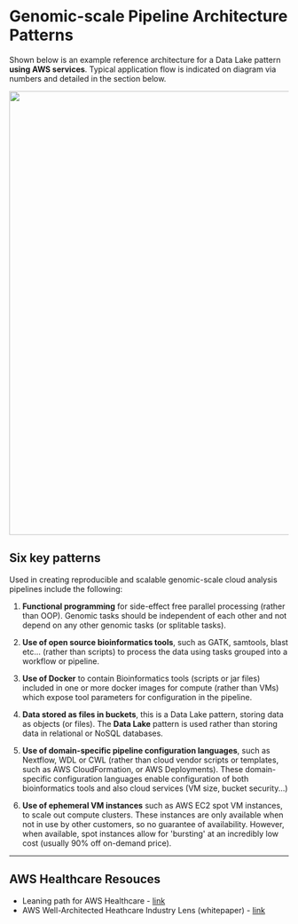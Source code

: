 # Genomic-scale Pipeline Architecture Patterns

Shown below is an example reference architecture for a Data Lake pattern **using AWS services**.  Typical application flow is indicated on diagram via numbers and detailed in the section below.
  
<img src="https://github.com/lynnlangit/aws-for-bioinformatics/blob/main/7_REF_Info/images/aws-genomics-arch.png" width=800>


## Six key patterns 
Used in creating reproducible and scalable genomic-scale cloud analysis pipelines include the following:

1. **Functional programming** for side-effect free parallel processing (rather than OOP). Genomic tasks should be independent of each other and not depend on any other genomic tasks (or splitable tasks).

2. **Use of open source bioinformatics tools**, such as GATK, samtools, blast etc... (rather than scripts) to process the data using tasks grouped into a workflow or pipeline.

3. **Use of Docker** to contain Bioinformatics tools (scripts or jar files) included in one or more docker images for compute (rather than VMs) which expose tool parameters for configuration in the pipeline.

4. **Data stored as files in buckets**, this is a Data Lake pattern, storing data as objects (or files). The **Data Lake** pattern is used rather than storing data in relational or NoSQL databases. 

5. **Use of domain-specific pipeline configuration languages**, such as Nextflow, WDL or CWL (rather than cloud vendor scripts or templates, such as AWS CloudFormation, or AWS Deployments). These domain-specific configuration languages enable configuration of both bioinformatics tools and also cloud services (VM size, bucket security...) 

6. **Use of ephemeral VM instances** such as AWS EC2 spot VM instances, to scale out compute clusters.  These instances are only available when not in use by other customers, so no guarantee of availability.  However, when available, spot instances allow for 'bursting' at an incredibly low cost (usually 90% off on-demand price).

----

## AWS Healthcare Resouces
- Leaning path for AWS Healthcare - [link](https://docs.aws.amazon.com/wellarchitected/latest/healthcare-industry-lens/learning-path-for-healthcare.html)
- AWS Well-Architected Heathcare Industry Lens (whitepaper) - [link](https://docs.aws.amazon.com/wellarchitected/latest/healthcare-industry-lens/healthcare-industry-lens.html?did=wp_card&trk=wp_card)


